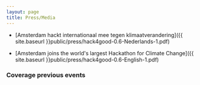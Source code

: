 ```yaml
---
layout: page
title: Press/Media
---
```


* [Amsterdam hackt internationaal mee tegen klimaatverandering]({{ site.baseurl }}public/press/hack4good-0.6-Nederlands-1.pdf)

* [Amsterdam joins the world\'s largest Hackathon for Climate Change]({{ site.baseurl }}public/press/hack4good-0.6-English-1.pdf)


### Coverage previous events
